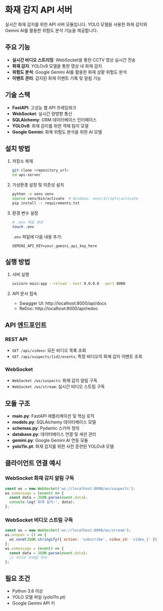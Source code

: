 # 화재 감지 API 서버

실시간 화재 감지를 위한 API 서버 모듈입니다. YOLO 모델을 사용한 화재 감지와 Gemini AI를 활용한 위험도 분석 기능을 제공합니다.

## 주요 기능

- **실시간 비디오 스트리밍**: WebSocket을 통한 CCTV 영상 실시간 전송
- **화재 감지**: YOLOv8 모델을 통한 영상 내 화재 감지
- **위험도 분석**: Google Gemini AI를 활용한 화재 상황 위험도 분석
- **이벤트 관리**: 감지된 화재 이벤트 기록 및 알림 기능

## 기술 스택

- **FastAPI**: 고성능 웹 API 프레임워크
- **WebSocket**: 실시간 양방향 통신
- **SQLAlchemy**: ORM 데이터베이스 인터페이스
- **YOLOv8**: 화재 감지를 위한 객체 탐지 모델
- **Google Gemini**: 화재 위험도 분석을 위한 AI 모델

## 설치 방법

1. 저장소 복제
   ```bash
   git clone <repository_url>
   cd api-server
   ```

2. 가상환경 설정 및 의존성 설치
   ```bash
   python -m venv venv
   source venv/bin/activate  # Windows: venv\Scripts\activate
   pip install -r requirements.txt
   ```

3. 환경 변수 설정
   ```bash
   # .env 파일 생성
   touch .env
   ```
   
   `.env` 파일에 다음 내용 추가:
   ```
   GEMINI_API_KEY=your_gemini_api_key_here
   ```

## 실행 방법

1. 서버 실행
   ```bash
   uvicorn main:app --reload --host 0.0.0.0 --port 8000
   ```

2. API 문서 접속
   - Swagger UI: http://localhost:8000/api/docs
   - ReDoc: http://localhost:8000/api/redoc

## API 엔드포인트

### REST API
- `GET /api/videos`: 모든 비디오 목록 조회
- `GET /api/suspects/{id}/events`: 특정 비디오의 화재 감지 이벤트 조회

### WebSocket
- `WebSocket /ws/suspects`: 화재 감지 알림 구독
- `WebSocket /ws/stream`: 실시간 비디오 스트림 구독

## 모듈 구조

- **main.py**: FastAPI 애플리케이션 및 핵심 로직
- **models.py**: SQLAlchemy 데이터베이스 모델
- **schemas.py**: Pydantic 스키마 정의
- **database.py**: 데이터베이스 연결 및 세션 관리
- **gemini.py**: Google Gemini AI 연동 모듈
- **yolo11n.pt**: 화재 감지를 위한 사전 훈련된 YOLOv8 모델

## 클라이언트 연결 예시

### WebSocket 화재 감지 알림 구독
```javascript
const ws = new WebSocket('ws://localhost:8000/ws/suspects');
ws.onmessage = (event) => {
  const data = JSON.parse(event.data);
  console.log('화재 감지:', data);
};
```

### WebSocket 비디오 스트림 구독
```javascript
const ws = new WebSocket('ws://localhost:8000/ws/stream');
ws.onopen = () => {
  ws.send(JSON.stringify({ action: 'subscribe', video_id: 'video_1' }));
};
ws.onmessage = (event) => {
  const data = JSON.parse(event.data);
  // 비디오 프레임 처리
};
```

## 필요 조건

- Python 3.8 이상
- YOLO 모델 파일 (yolo11n.pt)
- Google Gemini API 키 